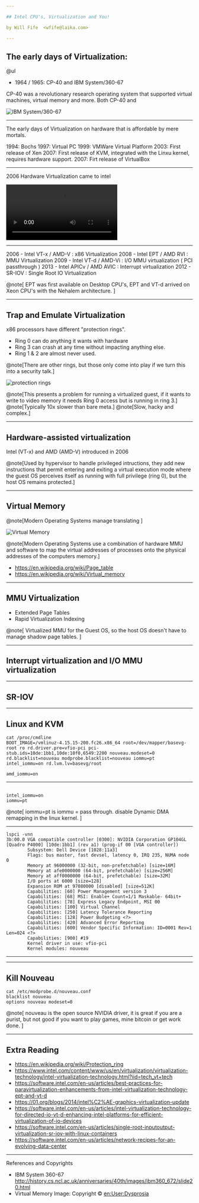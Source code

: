 ```yaml
---

## Intel CPU's, Virtualization and You!

by Will Fife  <wfife@laika.com>

---
```


## The early days of Virtualization:

@ul

- 1964 / 1965: CP-40 and IBM System/360-67

CP-40 was a revolutionary research operating system that supported virtual machines, virtual memory and more.  Both CP-40 and 

![IBM System/360-67](img/system360-67.jpg)

---

The early days of Virtualization on hardware that is affordable by mere mortals.

1994: Bochs
1997: Virtual PC
1999: VMWare Virtual Platform
2003: First release of Xen
2007: First release of KVM, integrated with the Linxu kernel, requires hardware support.
2007: Firt release of VirtualBox

---

2006 Hardware Virtualization came to intel

![seen the light](img/blues_brothers.mp4)


---

2006 - Intel VT-x / AMD-V     : x86 Virtualization
2008 - Intel EPT  / AMD RVI   : MMU Virtualization
2009 - Intel VT-d / AMD-Vi    : I/O MMU virtualization ( PCI passthrough )
2013 - Intel APICv / AMD AVIC : Interrupt virtualization
2012 - SR-IOV                 : Single Root IO Virtualization

@note[ EPT was first available on Desktop CPU's, EPT and VT-d arrived on Xeon CPU's with the Nehalem architecture. ]

---

## Trap and Emulate Virtualization

x86 processors have different "protection rings".

- Ring 0 can do anything it wants with hardware
- Ring 3 can crash at any time without impacting anything else.
- Ring 1 & 2 are almost never used.

@note[There are other rings, but those only come into play if we turn this into a security talk.]

![protection rings](img/sec_rings.png)

@note[This presents a problem for running a virtualized guest, if it wants to write to video memory it needs Ring 0 access but is running in ring 3.]
@note[Typically 10x slower than bare meta.]
@note[Slow, hacky and complex.]


---

## Hardware-assisted virtualization

Intel (VT-x) and AMD (AMD-V) introduced in 2006

@note[Used by hypervisor to handle privileged intructions, they add new instructions that permit entering and exiting a virtual execution mode where the guest OS perceives itself as running with full privilege (ring 0), but the host OS remains protected.]

---


## Virtual Memory


@note[Modern Operating Systems manage translating ]

![Virtual Memory](img/virtual_memory.svg)

@note[Modern Operating Systems use a combination of hardware MMU and software to map the virtual addresses of processes onto the physical addresses of the computers memory.]

* https://en.wikipedia.org/wiki/Page_table
* https://en.wikipedia.org/wiki/Virtual_memory

---

## MMU Virtualization

* Extended Page Tables
* Rapid Virtualization Indexing

@note[ Virtualized MMU for the Guest OS, so the host OS doesn't have to manage shadow page tables.  ]

---


## Interrupt virtualization and I/O MMU virtualization 




---

## SR-IOV


---

## Linux and KVM

```
cat /proc/cmdline
BOOT_IMAGE=/vmlinuz-4.15.15-200.fc26.x86_64 root=/dev/mapper/basevg-root ro rd.driver.pre=vfio-pci pci-stub.ids=10de:1bb1,10de:10f0,6549:2200 nouveau.modeset=0 rd.blacklist=nouveau modprobe.blacklist=nouveau iommu=pt intel_iommu=on rd.lvm.lv=basevg/root
```

```
amd_iommu=on
```
---

## 

```
intel_iommu=on
iommu=pt
```

@note[ iommu=pt is iommu = pass through.  disable Dynamic DMA remapping in the linux kernel. ]

---

```
lspci -vnn
3b:00.0 VGA compatible controller [0300]: NVIDIA Corporation GP104GL [Quadro P4000] [10de:1bb1] (rev a1) (prog-if 00 [VGA controller])
        Subsystem: Dell Device [1028:11a3]
        Flags: bus master, fast devsel, latency 0, IRQ 235, NUMA node 0
        Memory at 96000000 (32-bit, non-prefetchable) [size=16M]
        Memory at afe0000000 (64-bit, prefetchable) [size=256M]
        Memory at aff0000000 (64-bit, prefetchable) [size=32M]
        I/O ports at 6000 [size=128]
        Expansion ROM at 97080000 [disabled] [size=512K]
        Capabilities: [60] Power Management version 3
        Capabilities: [68] MSI: Enable+ Count=1/1 Maskable- 64bit+
        Capabilities: [78] Express Legacy Endpoint, MSI 00
        Capabilities: [100] Virtual Channel
        Capabilities: [250] Latency Tolerance Reporting
        Capabilities: [128] Power Budgeting <?>
        Capabilities: [420] Advanced Error Reporting
        Capabilities: [600] Vendor Specific Information: ID=0001 Rev=1 Len=024 <?>
        Capabilities: [900] #19
        Kernel driver in use: vfio-pci
        Kernel modules: nouveau
```
---



---

## Kill Nouveau

```
cat /etc/modprobe.d/nouveau.conf
blacklist nouveau
options nouveau modeset=0
```

@note[ nouveau is the open source NVIDIA driver, it is great if you are a purist, but not good if you want to play games, mine bitcoin or get work done. ]

---
## Extra Reading

* https://en.wikipedia.org/wiki/Protection_ring
* https://www.intel.com/content/www/us/en/virtualization/virtualization-technology/intel-virtualization-technology.html?iid=tech_vt+tech
* https://software.intel.com/en-us/articles/best-practices-for-paravirtualization-enhancements-from-intel-virtualization-technology-ept-and-vt-d
* https://01.org/blogs/2014/intel%C2%AE-graphics-virtualization-update
* https://software.intel.com/en-us/articles/intel-virtualization-technology-for-directed-io-vt-d-enhancing-intel-platforms-for-efficient-virtualization-of-io-devices
* https://software.intel.com/en-us/articles/single-root-inputoutput-virtualization-sr-iov-with-linux-containers
* https://software.intel.com/en-us/articles/network-recipes-for-an-evolving-data-center


---

References and Copyrights

* IBM System 360-67 http://history.cs.ncl.ac.uk/anniversaries/40th/images/ibm360_672/slide20.html
* Virtual Memory Image: Copyright © [en:User:Dysprosia](https://en.wikipedia.org/wiki/User:Dysprosia)
